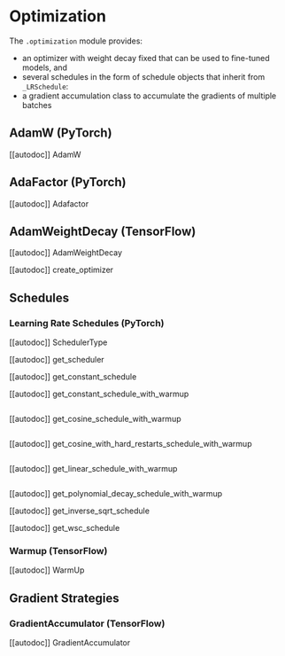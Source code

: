 <!--Copyright 2020 The HuggingFace Team. All rights reserved.

Licensed under the Apache License, Version 2.0 (the "License"); you may not use this file except in compliance with
the License. You may obtain a copy of the License at

http://www.apache.org/licenses/LICENSE-2.0

Unless required by applicable law or agreed to in writing, software distributed under the License is distributed on
an "AS IS" BASIS, WITHOUT WARRANTIES OR CONDITIONS OF ANY KIND, either express or implied. See the License for the
specific language governing permissions and limitations under the License.

⚠️ Note that this file is in Markdown but contain specific syntax for our doc-builder (similar to MDX) that may not be
rendered properly in your Markdown viewer.

-->

# Optimization

The `.optimization` module provides:

- an optimizer with weight decay fixed that can be used to fine-tuned models, and
- several schedules in the form of schedule objects that inherit from `_LRSchedule`:
- a gradient accumulation class to accumulate the gradients of multiple batches

## AdamW (PyTorch)

[[autodoc]] AdamW

## AdaFactor (PyTorch)

[[autodoc]] Adafactor

## AdamWeightDecay (TensorFlow)

[[autodoc]] AdamWeightDecay

[[autodoc]] create_optimizer

## Schedules

### Learning Rate Schedules (PyTorch)

[[autodoc]] SchedulerType

[[autodoc]] get_scheduler

[[autodoc]] get_constant_schedule

[[autodoc]] get_constant_schedule_with_warmup

<img alt="" src="https://huggingface.co/datasets/huggingface/documentation-images/resolve/main/warmup_constant_schedule.png"/>

[[autodoc]] get_cosine_schedule_with_warmup

<img alt="" src="https://huggingface.co/datasets/huggingface/documentation-images/resolve/main/warmup_cosine_schedule.png"/>

[[autodoc]] get_cosine_with_hard_restarts_schedule_with_warmup

<img alt="" src="https://huggingface.co/datasets/huggingface/documentation-images/resolve/main/warmup_cosine_hard_restarts_schedule.png"/>

[[autodoc]] get_linear_schedule_with_warmup

<img alt="" src="https://huggingface.co/datasets/huggingface/documentation-images/resolve/main/warmup_linear_schedule.png"/>

[[autodoc]] get_polynomial_decay_schedule_with_warmup

[[autodoc]] get_inverse_sqrt_schedule

[[autodoc]] get_wsc_schedule

### Warmup (TensorFlow)

[[autodoc]] WarmUp

## Gradient Strategies

### GradientAccumulator (TensorFlow)

[[autodoc]] GradientAccumulator
